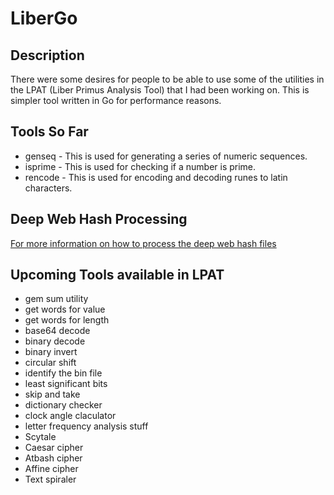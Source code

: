 # LiberGo

## Description
There were some desires for people to be able to use some of the utilities in the LPAT (Liber Primus Analysis Tool)
that I had been working on.  This is simpler tool written in Go for performance reasons.

## Tools So Far
- genseq - This is used for generating a series of numeric sequences.
- isprime - This is used for checking if a number is prime.
- rencode - This is used for encoding and decoding runes to latin characters.

## Deep Web Hash Processing
[For more information on how to process the deep web hash files](LWH.md)

## Upcoming Tools available in LPAT
- gem sum utility
- get words for value
- get words for length
- base64 decode
- binary decode
- binary invert
- circular shift
- identify the bin file
- least significant bits
- skip and take
- dictionary checker
- clock angle claculator
- letter frequency analysis stuff
- Scytale
- Caesar cipher
- Atbash cipher
- Affine cipher
- Text spiraler